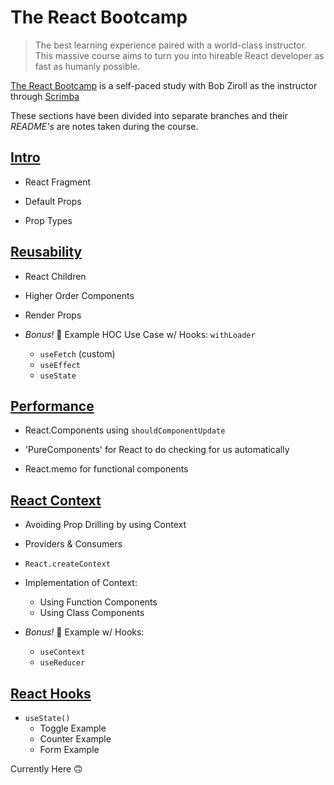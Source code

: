 # The React Bootcamp

>The best learning experience paired with a world-class instructor. This massive course aims to turn you into hireable React developer as fast as humanly possible.

[The React Bootcamp](https://scrimba.com/learn/react) is a self-paced study with Bob Ziroll as the instructor through [Scrimba](https://scrimba.com)

These sections have been divided into separate branches and their *README's* are notes taken during the course.

## [Intro](https://github.com/jakebirkes/react-bootcamp/tree/intro)

- React Fragment

- Default Props

- Prop Types

## [Reusability](https://github.com/jakebirkes/react-bootcamp/tree/reusability)

- React Children

- Higher Order Components

- Render Props

- *Bonus!* 🎉 Example HOC Use Case w/ Hooks: `withLoader`
  - `useFetch` (custom)
  - `useEffect`
  - `useState`

## [Performance](https://github.com/jakebirkes/react-bootcamp/tree/performance)

- React.Components using `shouldComponentUpdate`

- 'PureComponents' for React to do checking for us automatically

- React.memo for functional components

## [React Context](https://github.com/jakebirkes/react-bootcamp/tree/react-context)

- Avoiding Prop Drilling by using Context

- Providers & Consumers

- `React.createContext`

- Implementation of Context:
  - Using Function Components
  - Using Class Components

- *Bonus!* 🎉 Example w/ Hooks:
  - `useContext`
  - `useReducer`

## [React Hooks](https://github.com/jakebirkes/react-bootcamp/tree/react-hooks)

- `useState()`
  - Toggle Example
  - Counter Example
  - Form Example

Currently Here 🙃

